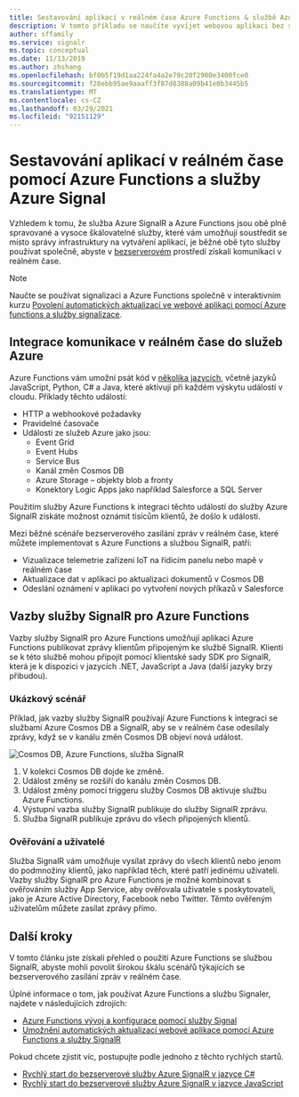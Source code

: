 ```yaml
---
title: Sestavování aplikací v reálném čase Azure Functions & službě Azure Signal
description: V tomto příkladu se naučíte vyvíjet webovou aplikaci bez serveru v reálném čase pomocí služby Azure Signal.
author: sffamily
ms.service: signalr
ms.topic: conceptual
ms.date: 11/13/2019
ms.author: zhshang
ms.openlocfilehash: bf0b5f19d1aa224fa4a2e79c20f2900e3400fce0
ms.sourcegitcommit: f28ebb95ae9aaaff3f87d8388a09b41e0b3445b5
ms.translationtype: MT
ms.contentlocale: cs-CZ
ms.lasthandoff: 03/29/2021
ms.locfileid: "92151129"
---
```

# <a name="build-real-time-apps-with-azure-functions-and-azure-signalr-service"></a>Sestavování aplikací v reálném čase pomocí Azure Functions a služby Azure Signal

Vzhledem k tomu, že služba Azure SignalR a Azure Functions jsou obě plně spravované a vysoce škálovatelné služby, které vám umožňují soustředit se místo správy infrastruktury na vytváření aplikací, je běžné obě tyto služby používat společně, abyste v [bezserverovém](https://azure.microsoft.com/solutions/serverless/) prostředí získali komunikaci v reálném čase.

> [!NOTE]
> Naučte se používat signalizaci a Azure Functions společně v interaktivním kurzu [Povolení automatických aktualizací ve webové aplikaci pomocí Azure functions a služby signalizace](/learn/modules/automatic-update-of-a-webapp-using-azure-functions-and-signalr).

## <a name="integrate-real-time-communications-with-azure-services"></a>Integrace komunikace v reálném čase do služeb Azure

Azure Functions vám umožní psát kód v [několika jazycích](../azure-functions/supported-languages.md), včetně jazyků JavaScript, Python, C# a Java, které aktivují při každém výskytu událostí v cloudu. Příklady těchto událostí:

* HTTP a webhookové požadavky
* Pravidelné časovače
* Události ze služeb Azure jako jsou:
    - Event Grid
    - Event Hubs
    - Service Bus
    - Kanál změn Cosmos DB
    - Azure Storage – objekty blob a fronty
    - Konektory Logic Apps jako například Salesforce a SQL Server

Použitím služby Azure Functions k integraci těchto událostí do služby Azure SignalR získáte možnost oznámit tisícům klientů, že došlo k události.

Mezi běžné scénáře bezserverového zasílání zpráv v reálném čase, které můžete implementovat s Azure Functions a službou SignalR, patří:

* Vizualizace telemetrie zařízení IoT na řídicím panelu nebo mapě v reálném čase
* Aktualizace dat v aplikaci po aktualizaci dokumentů v Cosmos DB
* Odeslání oznámení v aplikaci po vytvoření nových příkazů v Salesforce

## <a name="signalr-service-bindings-for-azure-functions"></a>Vazby služby SignalR pro Azure Functions

Vazby služby SignalR pro Azure Functions umožňují aplikaci Azure Functions publikovat zprávy klientům připojeným ke službě SignalR. Klienti se k této službě mohou připojit pomocí klientské sady SDK pro SignalR, která je k dispozici v jazycích .NET, JavaScript a Java (další jazyky brzy přibudou).

### <a name="an-example-scenario"></a>Ukázkový scénář

Příklad, jak vazby služby SignalR používají Azure Functions k integraci se službami Azure Cosmos DB a SignalR, aby se v reálném čase odesílaly zprávy, když se v kanálu změn Cosmos DB objeví nová událost.

![Cosmos DB, Azure Functions, služba SignalR](media/signalr-concept-azure-functions/signalr-cosmosdb-functions.png)

1. V kolekci Cosmos DB dojde ke změně.
2. Událost změny se rozšíří do kanálu změn Cosmos DB.
3. Událost změny pomocí triggeru služby Cosmos DB aktivuje službu Azure Functions.
4. Výstupní vazba služby SignalR publikuje do služby SignalR zprávu.
5. Služba SignalR publikuje zprávu do všech připojených klientů.

### <a name="authentication-and-users"></a>Ověřování a uživatelé

Služba SignalR vám umožňuje vysílat zprávy do všech klientů nebo jenom do podmnožiny klientů, jako například těch, které patří jedinému uživateli. Vazby služby SignalR pro Azure Functions je možné kombinovat s ověřováním služby App Service, aby ověřovala uživatele s poskytovateli, jako je Azure Active Directory, Facebook nebo Twitter. Těmto ověřeným uživatelům můžete zasílat zprávy přímo.

## <a name="next-steps"></a>Další kroky

V tomto článku jste získali přehled o použití Azure Functions se službou SignalR, abyste mohli povolit širokou škálu scénářů týkajících se bezserverového zasílání zpráv v reálném čase.

Úplné informace o tom, jak používat Azure Functions a službu Signaler, najdete v následujících zdrojích:

* [Azure Functions vývoj a konfigurace pomocí služby Signal](signalr-concept-serverless-development-config.md)
* [Umožnění automatických aktualizací webové aplikace pomocí Azure Functions a služby SignalR](/learn/modules/automatic-update-of-a-webapp-using-azure-functions-and-signalr)

Pokud chcete zjistit víc, postupujte podle jednoho z těchto rychlých startů.

* [Rychlý start do bezserverové služby Azure SignalR v jazyce C#](signalr-quickstart-azure-functions-csharp.md)
* [Rychlý start do bezserverové služby Azure SignalR v jazyce JavaScript](signalr-quickstart-azure-functions-javascript.md)